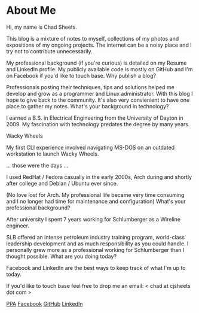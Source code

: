 # About Me

Hi, my name is Chad Sheets.

This blog is a mixture of notes to myself, collections of my photos and expositions of my ongoing projects. The internet can be a noisy place and I try not to contribute unnecessarily.

My professional background (if you're curious) is detailed on my Resume and LinkedIn profile. My publicly available code is mostly on GitHub and I'm on Facebook if you'd like to touch base.
Why publish a blog?

Professionals posting their techniques, tips and solutions helped me develop and grow as a programmer and Linux administrator. With this blog I hope to give back to the community. It's also very convienient to have one place to gather my notes.
What's your background in technology?

I earned a B.S. in Electrical Engineering from the University of Dayton in 2009. My fascination with technology predates the degree by many years.

Wacky Wheels

My first CLI experience involved navigating MS-DOS on an outdated workstation to launch Wacky Wheels.

... those were the days ...

I used RedHat / Fedora casually in the early 2000s, Arch during and shortly after college and Debian / Ubuntu ever since.

(No love lost for Arch. My professional life became very time consuming and I no longer had time for maintenance and configuration)
What's your professional background?

After university I spent 7 years working for Schlumberger as a Wireline engineer.

SLB offered an intense petroleum industry training program, world-class leadership development and as much responsibility as you could handle. I personally grew more as a professional working for Schlumberger than I thought possible.
What are you doing today?

Facebook and LinkedIn are the best ways to keep track of what I'm up to today.

If you'd like to touch base feel free to drop me an email: &lt; chad at cjsheets dot com >

[PPA](https://launchpad.net/~cjsheets)
[Facebook](http://www.facebook.com/chad.sheets)
[GitHub](https://github.com/cjsheets)
[LinkedIn](https://www.linkedin.com/in/chadsheets)
